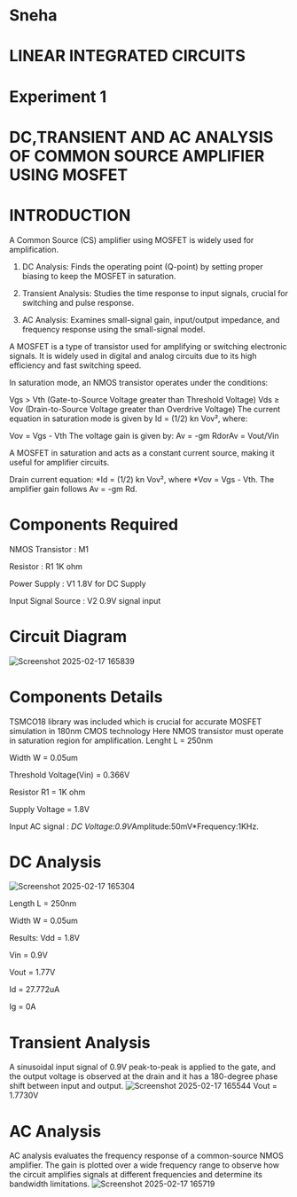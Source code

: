 # Sneha
# LINEAR INTEGRATED CIRCUITS
# Experiment 1
# DC,TRANSIENT AND AC ANALYSIS OF COMMON SOURCE AMPLIFIER USING MOSFET
# INTRODUCTION
A Common Source (CS) amplifier using MOSFET is widely used for amplification.
1. DC Analysis: Finds the operating point (Q-point) by setting proper biasing to keep the MOSFET in saturation.

2. Transient Analysis: Studies the time response to input signals, crucial for switching and pulse response.

3. AC Analysis: Examines small-signal gain, input/output impedance, and frequency response using the small-signal model.

A MOSFET is a type of transistor used for amplifying or switching electronic signals. It is widely used in digital and analog circuits due to its high efficiency and fast switching speed.

In saturation mode, an NMOS transistor operates under the conditions:

Vgs > Vth (Gate-to-Source Voltage greater than Threshold Voltage)
Vds ≥ Vov (Drain-to-Source Voltage greater than Overdrive Voltage)
The current equation in saturation mode is given by Id = (1/2) kn Vov², where:

Vov = Vgs - Vth
The voltage gain is given by: Av = -gm RdorAv = Vout/Vin

A MOSFET in saturation and acts as a constant current source, making it useful for amplifier circuits.

Drain current equation: *Id = (1/2) kn Vov², where *Vov = Vgs - Vth.
The amplifier gain follows Av = -gm Rd.

# Components Required
NMOS Transistor : M1

Resistor : R1 1K ohm

Power Supply : V1 1.8V for DC Supply

Input Signal Source : V2 0.9V signal input
# Circuit Diagram
![Screenshot 2025-02-17 165839](https://github.com/user-attachments/assets/7288202d-dcc9-4d18-b716-29c0d3fcd9bf)
# Components Details
TSMCO18 library was included which is crucial for accurate MOSFET simulation in 180nm CMOS technology
Here NMOS transistor must operate in saturation region for amplification.
Lenght L = 250nm

Width W = 0.05um

Threshold Voltage(Vin) = 0.366V

Resistor R1 = 1K ohm

Supply Voltage = 1.8V

Input AC signal : *DC Voltage:0.9V*Amplitude:50mV*Frequency:1KHz.
# DC Analysis 
![Screenshot 2025-02-17 165304](https://github.com/user-attachments/assets/08e8fdaa-b415-4bd9-981b-a532027a210d) 

Length L = 250nm

Width W = 0.05um

Results: 
Vdd = 1.8V

Vin = 0.9V

Vout = 1.77V

Id = 27.772uA

Ig = 0A

# Transient Analysis
A sinusoidal input signal of 0.9V peak-to-peak is applied to the gate, and the output voltage is observed at the drain and it has a 180-degree phase shift between input and output.
![Screenshot 2025-02-17 165544](https://github.com/user-attachments/assets/6d1e8ad1-a7e6-4742-bc02-fa53f91b19b9) 
Vout = 1.7730V
# AC Analysis
AC analysis evaluates the frequency response of a common-source NMOS amplifier. The gain is plotted over a wide frequency range to observe how the circuit amplifies signals at different frequencies and determine its bandwidth limitations.
![Screenshot 2025-02-17 165719](https://github.com/user-attachments/assets/12c78491-06a8-49a4-9d53-04e14121b87e)
